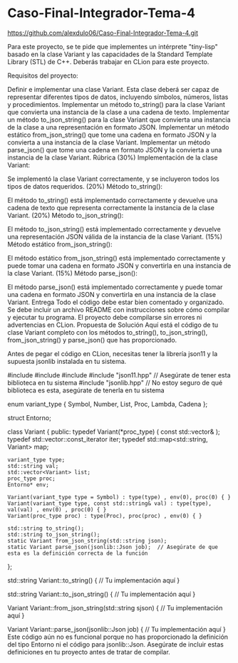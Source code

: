 # Caso-Final-Integrador-Tema-4
https://github.com/alexdulo06/Caso-Final-Integrador-Tema-4.git

Para este proyecto, se te pide que implementes un intérprete "tiny-lisp" basado en la clase Variant y las capacidades de la Standard Template Library (STL) de C++. Deberás trabajar en CLion para este proyecto.

Requisitos del proyecto:

Definir e implementar una clase Variant. Esta clase deberá ser capaz de representar diferentes tipos de datos, incluyendo símbolos, números, listas y procedimientos.
Implementar un método to_string() para la clase Variant que convierta una instancia de la clase a una cadena de texto.
Implementar un método to_json_string() para la clase Variant que convierta una instancia de la clase a una representación en formato JSON.
Implementar un método estático from_json_string() que tome una cadena en formato JSON y la convierta a una instancia de la clase Variant.
Implementar un método parse_json() que tome una cadena en formato JSON y la convierta a una instancia de la clase Variant.
Rúbrica
(30%) Implementación de la clase Variant:

Se implementó la clase Variant correctamente, y se incluyeron todos los tipos de datos requeridos.
(20%) Método to_string():

El método to_string() está implementado correctamente y devuelve una cadena de texto que representa correctamente la instancia de la clase Variant.
(20%) Método to_json_string():

El método to_json_string() está implementado correctamente y devuelve una representación JSON válida de la instancia de la clase Variant.
(15%) Método estático from_json_string():

El método estático from_json_string() está implementado correctamente y puede tomar una cadena en formato JSON y convertirla en una instancia de la clase Variant.
(15%) Método parse_json():

El método parse_json() está implementado correctamente y puede tomar una cadena en formato JSON y convertirla en una instancia de la clase Variant.
Entrega
Todo el código debe estar bien comentado y organizado.
Se debe incluir un archivo README con instrucciones sobre cómo compilar y ejecutar tu programa.
El proyecto debe compilarse sin errores ni advertencias en CLion.
Propuesta de Solución
Aquí está el código de tu clase Variant completo con los métodos to_string(), to_json_string(), from_json_string() y parse_json() que has proporcionado.

Antes de pegar el código en CLion, necesitas tener la librería json11 y la supuesta jsonlib instalada en tu sistema.

#include <vector>
#include <string>
#include <map>
#include "json11.hpp" // Asegúrate de tener esta biblioteca en tu sistema
#include "jsonlib.hpp" // No estoy seguro de qué biblioteca es esta, asegúrate de tenerla en tu sistema

enum variant_type { Symbol, Number, List, Proc, Lambda, Cadena };

struct Entorno;

class Variant {
public:
    typedef Variant(*proc_type) ( const std::vector<Variant>& );
    typedef std::vector<Variant>::const_iterator iter;
    typedef std::map<std::string, Variant> map;

    variant_type type;
    std::string val;
    std::vector<Variant> list;
    proc_type proc;
    Entorno* env;

    Variant(variant_type type = Symbol) : type(type) , env(0), proc(0) { }
    Variant(variant_type type, const std::string& val) : type(type), val(val) , env(0) , proc(0) { }
    Variant(proc_type proc) : type(Proc), proc(proc) , env(0) { }

    std::string to_string();
    std::string to_json_string();
    static Variant from_json_string(std::string json);
    static Variant parse_json(jsonlib::Json job);  // Asegúrate de que esta es la definición correcta de la función
};

std::string Variant::to_string() {
    // Tu implementación aquí
}

std::string Variant::to_json_string() {
    // Tu implementación aquí
}

Variant Variant::from_json_string(std::string sjson) {
    // Tu implementación aquí
}

Variant Variant::parse_json(jsonlib::Json job) {
    // Tu implementación aquí
}
Este código aún no es funcional porque no has proporcionado la definición del tipo Entorno ni el código para jsonlib::Json. Asegúrate de incluir estas definiciones en tu proyecto antes de tratar de compilar.
